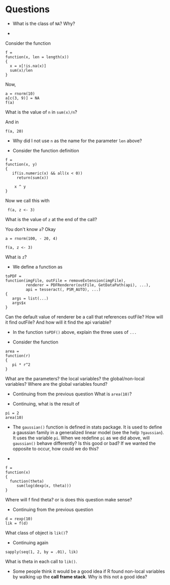 # Questions

+  What is the class of `NA`?  Why?



+
Consider the function
```
f =
function(x, len = length(x))
{
  x = x[!is.na(x)]
  sum(x)/len
}
```
Now, 
```
a = rnorm(10)
a[c(3, 9)] = NA
f(a)
```
What is the value of `n` in `sum(x)/n`?

And in
```
f(a, 20)
```


+ Why did I not use `n` as the name for the parameter `len` above?

+ Consider the function definition
```
f = 
function(x, y)
{
   if(is.numeric(x) && all(x < 0))
     return(sum(x))
	 
    x ^ y
}
```
Now we call this with 
```
 f(a, z <- 3)
```
What is the value of `z` at the end of the call?

You don't know `a`? Okay
```
a = rnorm(100, - 20, 4)
```

```
f(a, z <- 3)
```
What is `z`?

<!-- Doesn't exist - most likely?  -->

+ We define a function as
```
toPDF =
function(imgFile, outFile = removeExtension(imgFile), 
         renderer = PDFRenderer(outFile, GetDataPath(api), ...),
         api = tesseract(, PSM_AUTO), ...)
{
   args = list(...)
   args$x
}
```
Can the default value of renderer be a call that references outFile?
How will it find outFile?  And how will it find the api variable?  


+ In the function `toPDF()` above, explain the three uses of  `...`

+ Consider the function
```
area =
function(r)
{
   pi * r^2
}
```
What are the parameters? the local variables? the global/non-local variables?
Where are the global variables found?

+ Continuing from the previous question
What is `area(10)`?

+ Continuing, what is the result of 
```
pi = 2
area(10)
```


+ The `gaussian()` function is defined in stats package. It is used to define a gaussian family in a
  generalized linear model (see the help `?gaussian`).
  It uses the variable  `pi`.
  When we redefine `pi` as we did above,  will `gaussian()` behave differently?
Is this good or bad? 
If we wanted the opposite to occur, how could we do this?

+ 
```
f = 
function(x)
{
  function(theta)
     sum(log(dexp(x, theta)))
}
```
Where will f find theta? or is does this question make sense?

+ Continuing from the previous question
```
d = rexp(10)
lik = f(d)
``` 
What class of object is `lik()`?


+ Continuing again 
```
sapply(seq(1, 2, by = .01), lik)
```
What is theta in each call to `lik()`.



+ Some people think it would be a good idea if R found non-local variables by walking up the **call
frame stack**.  Why is this not a good idea?
